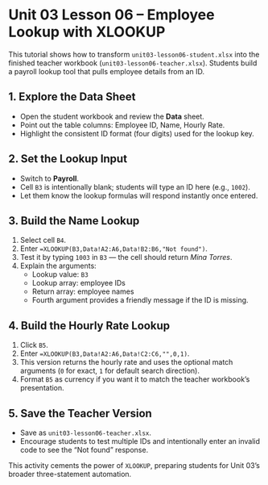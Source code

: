 # Unit 03 Lesson 06 – Employee Lookup with XLOOKUP

This tutorial shows how to transform `unit03-lesson06-student.xlsx` into the finished teacher workbook (`unit03-lesson06-teacher.xlsx`). Students build a payroll lookup tool that pulls employee details from an ID.

## 1. Explore the Data Sheet

- Open the student workbook and review the **Data** sheet.
- Point out the table columns: Employee ID, Name, Hourly Rate.
- Highlight the consistent ID format (four digits) used for the lookup key.

## 2. Set the Lookup Input

- Switch to **Payroll**.
- Cell `B3` is intentionally blank; students will type an ID here (e.g., `1002`).
- Let them know the lookup formulas will respond instantly once entered.

## 3. Build the Name Lookup

1. Select cell `B4`.
2. Enter `=XLOOKUP(B3,Data!A2:A6,Data!B2:B6,"Not found")`.
3. Test it by typing `1003` in `B3` — the cell should return *Mina Torres*.
4. Explain the arguments:
   - Lookup value: `B3`
   - Lookup array: employee IDs
   - Return array: employee names
   - Fourth argument provides a friendly message if the ID is missing.

## 4. Build the Hourly Rate Lookup

1. Click `B5`.
2. Enter `=XLOOKUP(B3,Data!A2:A6,Data!C2:C6,"",0,1)`.
3. This version returns the hourly rate and uses the optional match arguments (`0` for exact, `1` for default search direction).
4. Format `B5` as currency if you want it to match the teacher workbook’s presentation.

## 5. Save the Teacher Version

- Save as `unit03-lesson06-teacher.xlsx`.
- Encourage students to test multiple IDs and intentionally enter an invalid code to see the “Not found” response.

This activity cements the power of `XLOOKUP`, preparing students for Unit 03’s broader three-statement automation.
